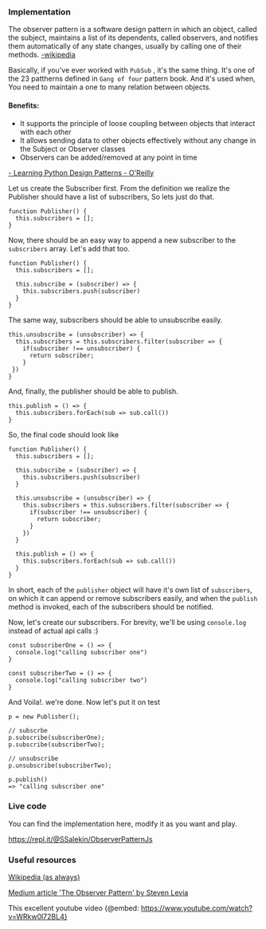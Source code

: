 ### Implementation
The observer pattern is a software design pattern in which an object, called the subject, maintains a list of its dependents, called observers, and notifies them automatically of any state changes, usually by calling one of their methods. [-wikipedia](https://en.wikipedia.org/wiki/Observer_pattern)

Basically, if you've ever worked with `PubSub` , it's the same thing. It's one of the 23 pattherns defined in `Gang of four` pattern book.
And it's used when, You need to maintain a one to many relation between objects.
#### Benefits:
 -  It supports the principle of loose coupling between objects that interact with each other
 -  It allows sending data to other objects effectively without any change in the Subject or Observer classes
- Observers can be added/removed at any point in time

[- Learning Python Design Patterns - O'Reilly](https://www.oreilly.com/library/view/learning-python-design/9781785888038/ch06s06.html)

Let us create the Subscriber first. From the definition we realize the Publisher should have a list of subscribers, So lets just do that.
```JS
function Publisher() {
  this.subscribers = [];
}
```

Now, there should be an easy way to append a new subscriber to the `subscribers` array. Let's add that too.
```JS
function Publisher() {
  this.subscribers = [];

  this.subscribe = (subscriber) => {
    this.subscribers.push(subscriber)
  }
}
```

The same way, subscribers should be able to unsubscribe easily.
```JS
this.unsubscribe = (unsubscriber) => {
  this.subscribers = this.subscribers.filter(subscriber => {
    if(subscriber !== unsubscriber) {
      return subscriber;
    }
 })
}
```

And, finally, the publisher should be able to publish.
```JS
this.publish = () => {
  this.subscribers.forEach(sub => sub.call())
}
```

So, the final code should look like
```JS
function Publisher() {
  this.subscribers = [];

  this.subscribe = (subscriber) => {
    this.subscribers.push(subscriber)
  }

  this.unsubscribe = (unsubscriber) => {
    this.subscribers = this.subscribers.filter(subscriber => {
      if(subscriber !== unsubscriber) {
        return subscriber;
      }
    })
  }

  this.publish = () => {
    this.subscribers.forEach(sub => sub.call())
  }
}
```

In short, each of the `publisher` object will have it's own list of `subscribers`, on which it can append or remove subscribers easily, and when the `publish` method is invoked, each of the subscribers should be notified.

Now, let's create our subscribers. For brevity, we'll be using `console.log` instead of actual api calls :) 
``` JS
const subscriberOne = () => {
  console.log("calling subscriber one")
}

const subscriberTwo = () => {
  console.log("calling subscriber two")
}
```

And Voila!. we're done. Now let's put it on test

```JS
p = new Publisher();

// subscrbe
p.subscribe(subscriberOne);
p.subscribe(subscriberTwo);

// unsubscribe
p.unsubscribe(subscriberTwo);

p.publish()
=> "calling subscriber one"
```

### Live code
You can find the implementation here, modify it as you want and play.

https://repl.it/@SSalekin/ObserverPatternJs

### Useful resources
[Wikipedia (as always)](https://en.wikipedia.org/wiki/Observer_pattern)

[Medium article  'The Observer Pattern' by Steven Levia](https://medium.com/@StevenLeiva1/the-observer-pattern-bfbf5ee5e90f)

This excellent youtube video
{@embed: https://www.youtube.com/watch?v=WRkw0l72BL4}